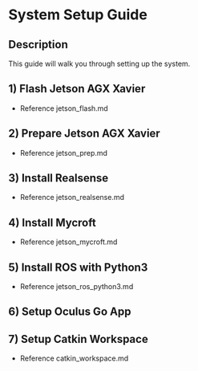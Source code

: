 # System Setup Guide

## Description
This guide will walk you through setting up the system.

## 1) Flash Jetson AGX Xavier
* Reference jetson_flash.md

## 2) Prepare Jetson AGX Xavier
* Reference jetson_prep.md

## 3) Install Realsense
* Reference jetson_realsense.md

## 4) Install Mycroft
* Reference jetson_mycroft.md

## 5) Install ROS with Python3
* Reference jetson_ros_python3.md

## 6) Setup Oculus Go App

## 7) Setup Catkin Workspace
* Reference catkin_workspace.md
